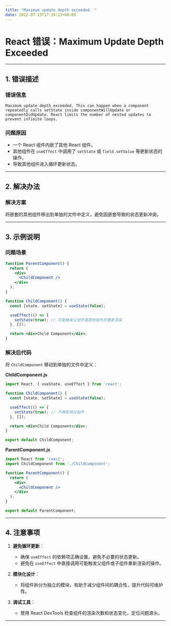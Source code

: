 ```yaml
---
title: "Maximum update depth exceeded. "
date: 2022-07-15T17:39:23+08:00
---
```



# React 错误：Maximum Update Depth Exceeded

---

## **1. 错误描述**

### **错误信息**
```
Maximum update depth exceeded. This can happen when a component repeatedly calls setState inside componentWillUpdate or componentDidUpdate. React limits the number of nested updates to prevent infinite loops.
```

### **问题原因**
- 一个 React 组件内嵌了其他 React 组件。
- 其他组件在 `useEffect` 中调用了 `setState` 或 `field.setValue` 等更新状态的操作。
- 导致其他组件进入循环更新状态。

---

## **2. 解决办法**

### **解决方案**
将嵌套的其他组件移出到单独的文件中定义，避免因嵌套导致的状态更新冲突。

---

## **3. 示例说明**

### **问题场景**
```jsx
function ParentComponent() {
  return (
    <div>
      <ChildComponent />
    </div>
  );
}

function ChildComponent() {
  const [state, setState] = useState(false);

  useEffect(() => {
    setState(true); // 可能触发父组件或其他组件的重新渲染
  }, []);

  return <div>Child Component</div>;
}
```

### **解决后代码**
将 `ChildComponent` 移动到单独的文件中定义：

**ChildComponent.js**
```jsx
import React, { useState, useEffect } from 'react';

function ChildComponent() {
  const [state, setState] = useState(false);

  useEffect(() => {
    setState(true); // 不再影响父组件
  }, []);

  return <div>Child Component</div>;
}

export default ChildComponent;
```

**ParentComponent.js**
```jsx
import React from 'react';
import ChildComponent from './ChildComponent';

function ParentComponent() {
  return (
    <div>
      <ChildComponent />
    </div>
  );
}

export default ParentComponent;
```

---

## **4. 注意事项**

1. **避免循环更新**：
   - 确保 `useEffect` 的依赖项正确设置，避免不必要的状态更新。
   - 避免在 `useEffect` 中直接调用可能触发父组件或子组件重新渲染的操作。

2. **模块化设计**：
   - 将组件拆分为独立的模块，有助于减少组件间的耦合性，提升代码可维护性。

3. **调试工具**：
   - 使用 React DevTools 检查组件的渲染次数和状态变化，定位问题源头。

---
